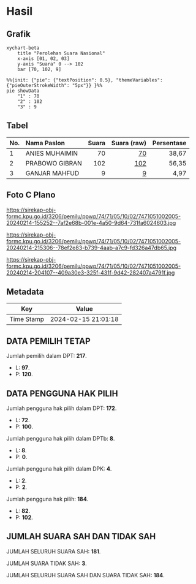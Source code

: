 # Hasil

## Grafik

```mermaid
xychart-beta
    title "Perolehan Suara Nasional"
    x-axis [01, 02, 03]
    y-axis "Suara" 0 --> 102
    bar [70, 102, 9]
```

```mermaid
%%{init: {"pie": {"textPosition": 0.5}, "themeVariables": {"pieOuterStrokeWidth": "5px"}} }%%
pie showData
    "1" : 70
    "2" : 102
    "3" : 9
```

## Tabel

| No. | Nama Paslon    | Suara | Suara (raw) | Persentase |
|:--- |:-------------- | -----:| -----------:| ----------:|
| 1   | ANIES MUHAIMIN | 70    | [70][p-1]   | 38,67      |
| 2   | PRABOWO GIBRAN | 102   | [102][p-2]  | 56,35      |
| 3   | GANJAR MAHFUD  | 9     | [9][p-3]    | 4,97       |


[p-1]: https://github.com/gigit-pemilu/pemilu-2024/blob/main/pilpres/hitung-suara/sub/74-sulawesi-tenggara/sub/71-kota-kendari/sub/05-kendari-barat/sub/1002-watu-watu/sub/005-tps/sub/paslon-1.txt
[p-2]: https://github.com/gigit-pemilu/pemilu-2024/blob/main/pilpres/hitung-suara/sub/74-sulawesi-tenggara/sub/71-kota-kendari/sub/05-kendari-barat/sub/1002-watu-watu/sub/005-tps/sub/paslon-2.txt
[p-3]: https://github.com/gigit-pemilu/pemilu-2024/blob/main/pilpres/hitung-suara/sub/74-sulawesi-tenggara/sub/71-kota-kendari/sub/05-kendari-barat/sub/1002-watu-watu/sub/005-tps/sub/paslon-3.txt

## Foto C Plano

https://sirekap-obj-formc.kpu.go.id/3206/pemilu/ppwp/74/71/05/10/02/7471051002005-20240214-155252--7af2e68b-001e-4a50-9d64-731fa6024603.jpg

https://sirekap-obj-formc.kpu.go.id/3206/pemilu/ppwp/74/71/05/10/02/7471051002005-20240214-215306--78ef2e83-b739-4aab-a7c9-fd326a47db65.jpg

https://sirekap-obj-formc.kpu.go.id/3206/pemilu/ppwp/74/71/05/10/02/7471051002005-20240214-204107--409a30e3-325f-431f-9d42-282407a4791f.jpg


## Metadata

| Key        | Value               |
| ---------- | ------------------- |
| Time Stamp | 2024-02-15 21:01:18 |


## DATA PEMILIH TETAP

Jumlah pemilih dalam DPT: **217**.
 * L: **97**.
 * P: **120**.

## DATA PENGGUNA HAK PILIH

Jumlah pengguna hak pilih dalam DPT: **172**.
 * L: **72**.
 * P: **100**.

Jumlah pengguna hak pilih dalam DPTb: **8**.
 * L: **8**.
 * P: **0**.

Jumlah pengguna hak pilih dalam DPK: **4**.
 * L: **2**.
 * P: **2**.

Jumlah pengguna hak pilih: **184**.
 * L: **82**.
 * P: **102**.

## JUMLAH SUARA SAH DAN TIDAK SAH

JUMLAH SELURUH SUARA SAH: **181**.

JUMLAH SUARA TIDAK SAH: **3**.

JUMLAH SELURUH SUARA SAH DAN SUARA TIDAK SAH: **184**.


